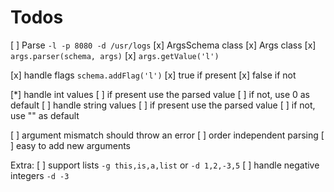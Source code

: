 # Todos

[ ] Parse `-l -p 8080 -d /usr/logs`
[x] ArgsSchema class
[x] Args class
[x] `args.parser(schema, args)`
[x] `args.getValue('l')`

[x] handle flags `schema.addFlag('l')`
    [x] true if present
    [x] false if not

[*] handle int values
    [ ] if present use the parsed value
    [ ] if not, use 0 as default
[ ] handle string values
    [ ] if present use the parsed value
    [ ] if not, use "" as default

[ ] argument mismatch should throw an error
[ ] order independent parsing
[ ] easy to add new arguments

Extra:
[ ] support lists `-g this,is,a,list` or `-d 1,2,-3,5`
[ ] handle negative integers `-d -3`
